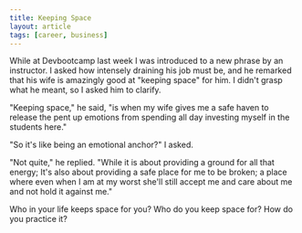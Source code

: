 ```yaml
---
title: Keeping Space
layout: article
tags: [career, business]
---
```


While at Devbootcamp last week I was introduced to a new phrase by an
instructor. I asked how intensely draining his job must be, and he remarked
that his wife is amazingly good at "keeping space" for him. I didn't grasp what
he meant, so I asked him to clarify.

"Keeping space," he said, "is when my wife gives me a safe haven to release the
pent up emotions from spending all day investing myself in the students here."

<!--more-->

"So it's like being an emotional anchor?" I asked.

"Not quite," he replied. "While it is about providing a ground for all that
energy; It's also about providing a safe place for me to be broken;  a place
where even when I am at my worst she'll still accept me and care about me and
not hold it against me."

Who in your life keeps space for you? Who do you keep space for? How do you
practice it?
